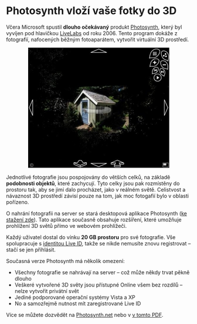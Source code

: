<!--
title : Photosynth vloží vaše fotky do 3D
author : Roman Ožana <ozana@omdesign.cz>
date : 21.8.2008 07:34:06
tags : software
-->

# Photosynth vloží vaše fotky do 3D

Včera Microsoft spustil **dlouho očekávaný** produkt [Photosynth][1], který byl vyvíjen pod hlavičkou [LiveLabs][2] od roku 2006. Tento program dokáže z fotografií, nafocených běžným fotoaparátem, vytvořit virtuální 3D prostředí.

<p style="text-align: center;">
  <a href="http://photosynth.net/view.aspx?cid=66fc546a-5f21-4daf-9cee-240711304016"><img class="aligncenter" title="Photosynth - ukázka prostředí" src="photosynth.jpg" alt="" width="385" height="328" /></a>
</p>

Jednotlivé fotografie jsou pospojovány do větších celků, na základě **podobnosti objektů**, které zachycují. Tyto celky jsou pak rozmístěny do prostoru tak, aby se jimi dalo procházet, jako v reálném světě. Celistvost a návaznost 3D prostředí závisí pouze na tom, jak moc fotogafií bylo v oblasti pořízeno.

O nahrání fotografii na server se stará desktopová aplikace Photosynth ([ke stažení zde][3]). Tato aplikace současně obsahuje rozšíření, které umožňuje prohlížení 3D světů přímo ve webovém prohlížeči.

Každý uživatel dostal do vínku **20 GB prostoru** pro své fotografie. Vše spolupracuje s [identitou Live ID][4], takže se nikde nemusíte znovu registrovat &#8211; stačí se jen přihlásit.

Současná verze Photosynth má několik omezení:

  * Všechny fotografie se nahrávají na server &#8211; což může někdy trvat pěkně dlouho
  * Veškeré vytvořené 3D světy jsou přístupné Online všem bez rozdílů &#8211; nelze vytvořit privátní svět
  * Jediné podporované operační systémy Vista a XP
  * No a samozřejmě nutnost mít zaregistrované Live ID

Více se můžete dozvědět na [Photosynth.net][5] nebo v [v tomto PDF][6].

 [1]: http://photosynth.net/ "Oficiální stránky PhotoSynth"
 [2]: http://livelabs.com/ "Live Labs"
 [3]: http://photosynth.net "Stránky Photosynth"
 [4]: https://accountservices.passport.net/ "Live ID Identita"
 [5]: http://photosynth.net/ "Photosynth.net - oficiální stránky programu"
 [6]: http://photosynth.net/documentation/Photosynth%20Guide%20v6b_CC.pdf "Návod pro ovládání Photosynth"